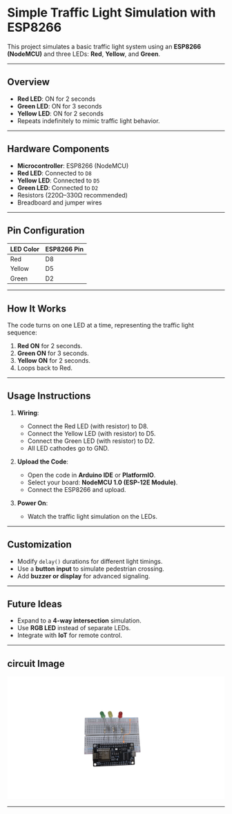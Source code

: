 #  Simple Traffic Light Simulation with ESP8266

This project simulates a basic traffic light system using an **ESP8266 (NodeMCU)** and three LEDs: **Red**, **Yellow**, and **Green**.  

---

##  Overview
- **Red LED**: ON for 2 seconds
- **Green LED**: ON for 3 seconds
- **Yellow LED**: ON for 2 seconds
- Repeats indefinitely to mimic traffic light behavior.

---

##  Hardware Components
- **Microcontroller**: ESP8266 (NodeMCU)
- **Red LED**: Connected to `D8`
- **Yellow LED**: Connected to `D5`
- **Green LED**: Connected to `D2`
- Resistors (220Ω–330Ω recommended)
- Breadboard and jumper wires

---

##  Pin Configuration
| LED Color | ESP8266 Pin |
|-----------|--------------|
| Red       | D8           |
| Yellow    | D5           |
| Green     | D2           |

---

##  How It Works
The code turns on one LED at a time, representing the traffic light sequence:
1. **Red ON** for 2 seconds.
2. **Green ON** for 3 seconds.
3. **Yellow ON** for 2 seconds.
4. Loops back to Red.

---

##  Usage Instructions
1. **Wiring**:  
   - Connect the Red LED (with resistor) to D8.
   - Connect the Yellow LED (with resistor) to D5.
   - Connect the Green LED (with resistor) to D2.
   - All LED cathodes go to GND.

2. **Upload the Code**:  
   - Open the code in **Arduino IDE** or **PlatformIO**.
   - Select your board: **NodeMCU 1.0 (ESP-12E Module)**.
   - Connect the ESP8266 and upload.

3. **Power On**:  
   - Watch the traffic light simulation on the LEDs.

---

##  Customization
- Modify `delay()` durations for different light timings.
- Use a **button input** to simulate pedestrian crossing.
- Add **buzzer or display** for advanced signaling.

---


##  Future Ideas
- Expand to a **4-way intersection** simulation.
- Use **RGB LED** instead of separate LEDs.
- Integrate with **IoT** for remote control.

---

##  circuit Image
![Traffic Light Simulation](Traffic_Light.png
)

---

